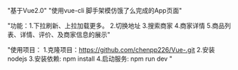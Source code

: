 "基于Vue2.0"
"使用vue-cli 脚手架模仿饿了么完成的App页面"

"功能：1.下拉刷新、上拉加载更多。
        2.切换地址
        3.搜索商家
        4.商家详情
        5.商品列表、详情、评价、及商家信息的展示" 

"使用项目：
        1.克隆项目：https://github.com/chenpp226/Vue-.git
        2.安装nodejs
        3.安装依赖: npm install
        4.启动服务: npm run dev
        "
